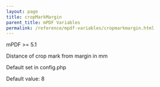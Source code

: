 ```yaml
---
layout: page
title: cropMarkMargin
parent_title: mPDF Variables
permalink: /reference/mpdf-variables/cropmarkmargin.html
---
```


<div id="bpmbook" class="bpmbook" style="direction:ltr;">
<div class="topic_user_field">
<div id="U0">
<p>mPDF &gt;= 5.1

Distance of crop mark from margin in mm

Default set in config.php

Default value: 8

</p>
</div>
</div>

